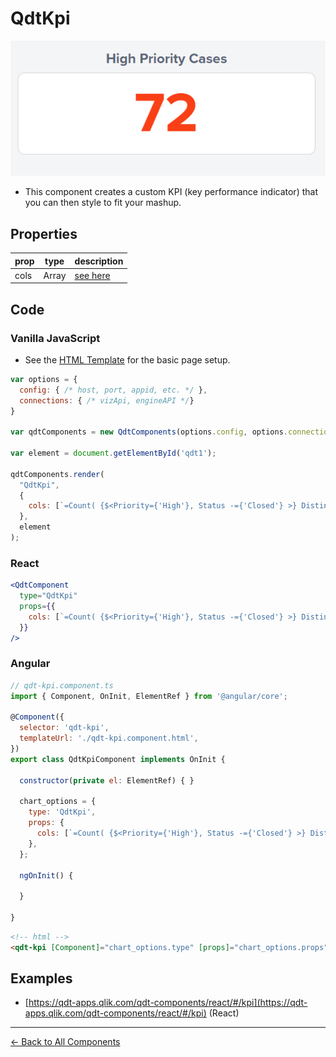 # QdtKpi

![QdtKpi](../assets/kpi.png "QdtKpi")

- This component creates a custom KPI (key performance indicator) that you can then style to fit your mashup.

## Properties

| prop             | type          | description   |
| ---------------- | ------------- | ------------- |
| cols             | Array         | [see here][cols] |


[vizApiCreate]: https://help.qlik.com/en-US/sense-developer/February2018/Subsystems/APIs/Content/CapabilityAPIs/VisualizationAPI/create-method.htm
[cols]: https://help.qlik.com/en-US/sense-developer/February2018/Subsystems/APIs/Content/CapabilityAPIs/VisualizationAPI/columns.htm
[qListObjectDef]: https://help.qlik.com/en-US/sense-developer/February2018/Subsystems/EngineAPI/Content/GenericObject/PropertyLevel/ListObjectDef.htm
[exportData]: https://help.qlik.com/en-US/sense-developer/September2018/Subsystems/APIs/Content/Sense_ClientAPIs/CapabilityAPIs/VisualizationAPI/exportData-method.htm
[exportImg]: https://help.qlik.com/en-US/sense-developer/September2018/Subsystems/APIs/Content/Sense_ClientAPIs/CapabilityAPIs/VisualizationAPI/exportImg-method.htm
[exportPdf]: https://help.qlik.com/en-US/sense-developer/September2018/Subsystems/APIs/Content/Sense_ClientAPIs/CapabilityAPIs/VisualizationAPI/exportPdf-method.htm

## Code

### Vanilla JavaScript

- See the [HTML Template](https://github.com/qlik-demo-team/qdt-components/blob/master/docs/usage/Html.md) for the
basic page setup. 

```js
var options = {
  config: { /* host, port, appid, etc. */ },
  connections: { /* vizApi, engineAPI */}
}

var qdtComponents = new QdtComponents(options.config, options.connections);

var element = document.getElementById('qdt1');

qdtComponents.render(
  "QdtKpi", 
  {
    cols: [`=Count( {$<Priority={'High'}, Status -={'Closed'} >} Distinct %CaseId )`],
  }, 
  element
);
```

### React

```jsx
<QdtComponent
  type="QdtKpi"
  props={{
    cols: [`=Count( {$<Priority={'High'}, Status -={'Closed'} >} Distinct %CaseId )`],
  }}
/>
```

### Angular

```js
// qdt-kpi.component.ts
import { Component, OnInit, ElementRef } from '@angular/core';

@Component({
  selector: 'qdt-kpi',
  templateUrl: './qdt-kpi.component.html',
})
export class QdtKpiComponent implements OnInit {

  constructor(private el: ElementRef) { }

  chart_options = {
    type: 'QdtKpi',
    props: {
      cols: [`=Count( {$<Priority={'High'}, Status -={'Closed'} >} Distinct %CaseId )`],
    },
  };

  ngOnInit() {

  }

}
```

```html
<!-- html -->
<qdt-kpi [Component]="chart_options.type" [props]="chart_options.props"></qdt-kpi>
```

## Examples

- [https://qdt-apps.qlik.com/qdt-components/react/#/kpi](https://qdt-apps.qlik.com/qdt-components/react/#/kpi) (React)

---

[← Back to All Components](https://github.com/qlik-demo-team/qdt-components#components)